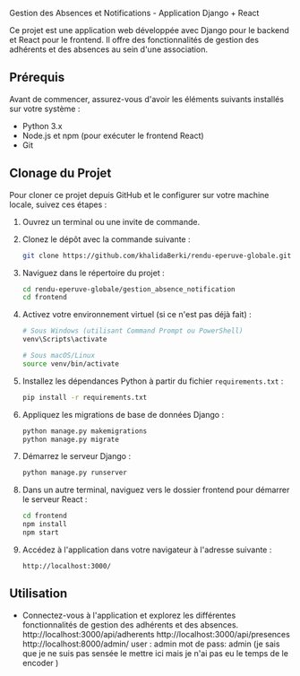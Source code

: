 Gestion des Absences et Notifications - Application Django + React

Ce projet est une application web développée avec Django pour le backend et React pour le frontend. Il offre des fonctionnalités de gestion des adhérents et des absences au sein d'une association.

## Prérequis

Avant de commencer, assurez-vous d'avoir les éléments suivants installés sur votre système :
- Python 3.x
- Node.js et npm (pour exécuter le frontend React)
- Git

## Clonage du Projet

Pour cloner ce projet depuis GitHub et le configurer sur votre machine locale, suivez ces étapes :

1. Ouvrez un terminal ou une invite de commande.

2. Clonez le dépôt avec la commande suivante :
   ```bash
   git clone https://github.com/khalidaBerki/rendu-eperuve-globale.git
   ```

3. Naviguez dans le répertoire du projet :
   ```bash
   cd rendu-eperuve-globale/gestion_absence_notification
   cd frontend
   ```

4. Activez votre environnement virtuel (si ce n'est pas déjà fait) :
   ```bash
   # Sous Windows (utilisant Command Prompt ou PowerShell)
   venv\Scripts\activate

   # Sous macOS/Linux
   source venv/bin/activate
   ```

5. Installez les dépendances Python à partir du fichier `requirements.txt` :
   ```bash
   pip install -r requirements.txt
   ```

6. Appliquez les migrations de base de données Django :
   ```bash
   python manage.py makemigrations
   python manage.py migrate
   ```

7. Démarrez le serveur Django :
   ```bash
   python manage.py runserver
   ```

8. Dans un autre terminal, naviguez vers le dossier frontend pour démarrer le serveur React :
   ```bash
   cd frontend
   npm install
   npm start
   ```

9. Accédez à l'application dans votre navigateur à l'adresse suivante :
   ```plaintext
   http://localhost:3000/
   ```

## Utilisation

- Connectez-vous à l'application et explorez les différentes fonctionnalités de gestion des adhérents et des absences.
   http://localhost:3000/api/adherents
   http://localhost:3000/api/presences
   http://localhost:8000/admin/
   user : admin mot de pass: admin (je sais que je ne suis pas sensée le mettre ici mais je n'ai pas eu le temps de le encoder ) 


